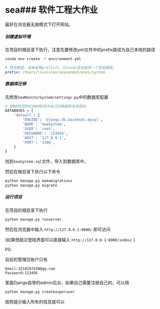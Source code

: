 # sea### 软件工程大作业
最好在浏览器无痕模式下打开网站。
##### 创建虚拟环境
在项目的根目录下执行，注意先要修改yml文件中的prefix路径为自己本地的路径
```bash
conda env create -f environment.yml
```
```yml
# 修改路径，或者省略prefix行，让Conda自动选择一个安装路径。
prefix: /Users/liuvivian/anaconda3/envs/system
```
##### 数据库迁移
先修改`SeaMonitorSystem/settings.py`中的数据库配置
```python
# 把NAME和PASSWORD改为自己的数据库名和密码
DATABASES = {
    'default': {
        'ENGINE': 'django.db.backends.mysql',
        'NAME': 'SeaSystem',
        'USER': 'root',
        'PASSWORD': '123456',
        'HOST': '127.0.0.1',
        'PORT': '3306',
    }
}
```
找到`SeaSystem.sql`文件，导入到数据库中，

然后在根目录下执行以下命令
```bash
python manage.py makemigrations
python manage.py migrate
```

##### 运行项目
在项目的根目录下执行
```bash
python manage.py runserver
```
然后在浏览器中输入 `http://127.0.0.1:8000/` 即可访问

(如果想跳过登陆界面可以直接输入 `http://127.0.0.1:8000/index/` )

PS:

目前的管理员账户只有
```
Email:3210297430@qq.com
Password:123456
```
里面Django自带的admin后台，如果自己需要注册自己的，可以用
```bash
python manage.py createsuperuser
```
按照提示输入所有的信息就可以
